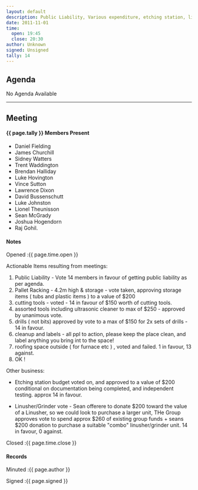 ```yaml
---
layout: default
description: Public Liability, Various expenditure, etching station, linusher
date: 2011-11-01
time:
  open: 19:45
  close: 20:30
author: Unknown
signed: Unsigned
tally: 14
---
```


## Agenda

No Agenda Available

---

## Meeting

#### {{ page.tally }} Members Present

* Daniel Fielding
* James Churchill
* Sidney Watters
* Trent Waddington
* Brendan Halliday
* Luke Hovington
* Vince Sutton
* Lawrence Dixon
* David Bussenschutt
* Luke Johnston
* Lionel Theunisson
* Sean McGrady
* Joshua Hogendorn
* Raj Gohil.

#### Notes

Opened
:{{ page.time.open }}

Actionable Items resulting from meetings:

1. Public Liability  - Vote 14 members in favour of getting public liability as per agenda.
2. Pallet Racking - 4.2m high & storage  - vote taken, approving storage items ( tubs and plastic items ) to a value of $200
3. cutting tools - voted - 14 in favour of  $150  worth of cutting tools.
4. assorted tools including ultrasonic cleaner to max of $250 - approved by unanimous vote. 
5. drills ( not bits) approved by vote to a max of $150 for 2x sets of drills   - 14 in favour.
6. cleanup and labels - all ppl to action, please keep the place clean, and label anything you bring int to the space! 
7. roofing space outside ( for furnace etc ) , voted and failed.   1 in favour, 13 against. 
8. OK ! 

Other business: 

* Etching station budget voted on, and approved to a value of $200 conditional on documentation being completed, and independent testing. approx 14 in favour.

* Linusher/Grinder vote -  Sean offerere to donate $200 toward the value of a Linusher, so we could look to purchase a larger unit,  THe Group approves vote to spend approx $260 of existing group funds + seans $200 donation to purchase a suitable "combo" linusher/grinder unit.   14 in favour, 0 against.

Closed
:{{ page.time.close }}

#### Records

Minuted
:{{ page.author }}

Signed
:{{ page.signed }}
